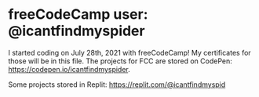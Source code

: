 # freeCodeCamp user: @icantfindmyspider

I started coding on July 28th, 2021 with freeCodeCamp! My certificates for those will be in this file. The projects for FCC are stored on CodePen: https://codepen.io/icantfindmyspider. 

Some projects stored in Replit: https://replit.com/@icantfindmyspid
